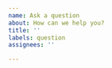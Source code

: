 ```yaml
---
name: Ask a question
about: How can we help you?
title: ''
labels: question
assignees: ''

---
```


